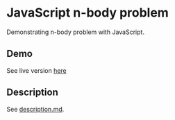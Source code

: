 # JavaScript n-body problem

Demonstrating n-body problem with JavaScript.

## Demo

See live version [here](https://valera-rozuvan.github.io/javascript-n-body-problem/src/index.html)

## Description

See [description.md](description.md).
